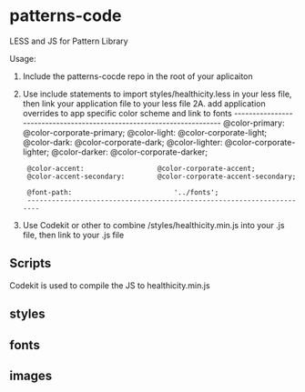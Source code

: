 # patterns-code
LESS and JS for Pattern Library

Usage:
1. Include the patterns-cocde repo in the root of your aplicaiton
2. Use include statements to import styles/healthicity.less in your less file, then link your application file to your less file
	2A. add application overrides to app specific color scheme and link to fonts
		----------------------------------------------------------------------
		@color-primary: 				@color-corporate-primary;
		@color-light: 					@color-corporate-light;
		@color-dark: 					@color-corporate-dark;
		@color-lighter: 				@color-corporate-lighter;
		@color-darker: 					@color-corporate-darker;

		@color-accent: 					@color-corporate-accent;
		@color-accent-secondary: 		@color-corporate-accent-secondary;

		@font-path: 						'../fonts';
		----------------------------------------------------------------------

3. Use Codekit or other to combine /styles/healthicity.min.js into your .js file, then link to your .js file




## Scripts
Codekit is used to compile the JS to healthicity.min.js


## styles


## fonts


## images